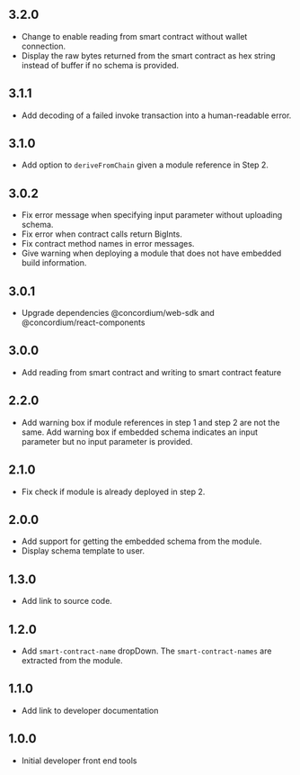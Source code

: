 ## 3.2.0

- Change to enable reading from smart contract without wallet connection.
- Display the raw bytes returned from the smart contract as hex string instead of buffer if no schema is provided.

## 3.1.1

- Add decoding of a failed invoke transaction into a human-readable error.

## 3.1.0

- Add option to `deriveFromChain` given a module reference in Step 2.

## 3.0.2

- Fix error message when specifying input parameter without uploading schema.
- Fix error when contract calls return BigInts.
- Fix contract method names in error messages.
- Give warning when deploying a module that does not have embedded build information.

## 3.0.1

- Upgrade dependencies @concordium/web-sdk and @concordium/react-components

## 3.0.0

- Add reading from smart contract and writing to smart contract feature

## 2.2.0

- Add warning box if module references in step 1 and step 2 are not the same. Add warning box if embedded schema indicates an input parameter but no input parameter is provided.

## 2.1.0

- Fix check if module is already deployed in step 2.

## 2.0.0

- Add support for getting the embedded schema from the module.
- Display schema template to user.

## 1.3.0

- Add link to source code.

## 1.2.0

- Add `smart-contract-name` dropDown. The `smart-contract-names` are extracted from the module.

## 1.1.0

- Add link to developer documentation

## 1.0.0

- Initial developer front end tools

